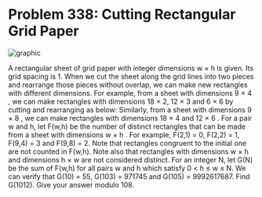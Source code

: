 # Problem 338: Cutting Rectangular Grid Paper

![graphic](img338.gif)

A rectangular sheet of grid paper with integer dimensions w × h is
given. Its grid spacing is 1. When we cut the sheet along the grid lines
into two pieces and rearrange those pieces without overlap, we can make
new rectangles with different dimensions. For example, from a sheet with
dimensions 9 × 4 , we can make rectangles with dimensions 18 × 2, 12 × 3
and 6 × 6 by cutting and rearranging as below: Similarly, from a sheet
with dimensions 9 × 8 , we can make rectangles with dimensions 18 × 4
and 12 × 6 . For a pair w and h, let F(w,h) be the number of distinct
rectangles that can be made from a sheet with dimensions w × h . For
example, F(2,1) = 0, F(2,2) = 1, F(9,4) = 3 and F(9,8) = 2. Note that
rectangles congruent to the initial one are not counted in F(w,h). Note
also that rectangles with dimensions w × h and dimensions h × w are not
considered distinct. For an integer N, let G(N) be the sum of F(w,h) for
all pairs w and h which satisfy 0 &lt; h ≤ w ≤ N. We can verify that
G(10) = 55, G(103) = 971745 and G(105) = 9992617687. Find G(1012). Give
your answer modulo 108.